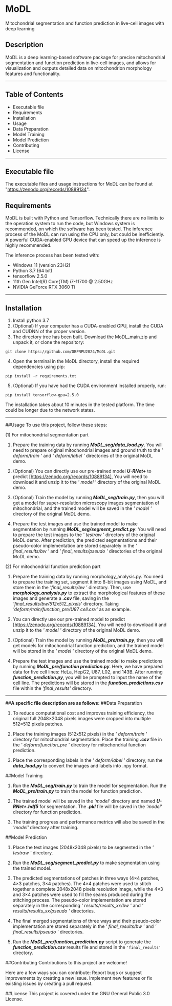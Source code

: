 # MoDL
Mitochondrial segmentation and function prediction in live-cell images with deep learning

## Description
MoDL is a deep learning-based software package for precise mitochondrial segmentation and function prediction in live-cell images, and allows for visualization and outputs detailed data on mitochondrion morphology features and functionality.

***

## Table of Contents
 * Executable file
 * Requirements
 * Installation
 * Usage
 * Data Preparation
 * Model Training
 * Model Prediction
* Contributing
 * License

***

## Executable file
The executable files and usage instructions for MoDL can be found at "https://zenodo.org/records/10889134". 

## Requirements

MoDL is built with Python and Tensorflow. Technically there are no limits to the operation system to run the code, but Windows system is recommended, on which the software has been tested. The inference process of the MoDL can run using the CPU only, but could be inefficiently. A powerful CUDA-enabled GPU device that can speed up the inference is highly recommended.

The inference process has been tested with:

 * Windows 11 (version 23H2)
 * Python 3.7 (64 bit)
 * tensorflow 2.5.0
 * 11th Gen Intel(R) Core(TM) i7-11700 @ 2.50GHz
 * NVIDIA GeForce RTX 3060 Ti

***

## Installation

1. Install python 3.7 
2. (Optional) If your computer has a CUDA-enabled GPU, install the CUDA and CUDNN of the proper version.
3. The directory tree has been built. Download the MoDL_main.zip and unpack it, or clone the repository: 
```
git clone https://github.com/OBPNPU2024/MoDL.git
```

4. Open the terminal in the MoDL directory, install the required dependencies using pip:

```
pip install -r requirements.txt
```

5. (Optional) If you have had the CUDA environment installed properly, run:

```
pip install tensorflow-gpu=2.5.0
```

The installation takes about 10 minutes in the tested platform. The time could be longer due to the network states.

*** 

##Usage
To use this project, follow these steps:

(1) For mitochondrial segmentation part

1. Prepare the training data by running ***MoDL_seg/data_load.py***. 
You will need to prepare original mitochondrial images and ground truth to the *' deform/train '* and *' deform/label '* directories of the original MoDL demo. 

2. (Optional) You can directly use our pre-trained model ***U-RNet+*** to predict [https://zenodo.org/records/10889134], You will need to download it and unzip it to the *' model '* directory of the original MoDL demo.

3. (Optional) Train the model by running ***MoDL_seg/train.py***, then you will get a model for super-resolution microscopy images segmentation of mitochondrial, and the trained model will be saved in the *' model '* directory of the original MoDL demo.

4. Prepare the test images and use the trained model to make segmentation by running ***MoDL_seg/segment_predict.py***. 
You will need to prepare the test images to the *' testraw '* directory of the original MoDL demo. After prediction, the predicted segmentations and their pseudo-color implementation are stored separately in the *' final_results/bw '* and *' final_results/pseudo '* directories of the original MoDL demo.

(2) For mitochondrial function prediction part

1. Prepare the training data by running morphology_analysis.py.
You need to prepare the training set, segment it into 8-bit images using MoDL, and store them in the  *'final_results/bw '* directory. Then, use ***morphology_analysis.py*** to extract the morphological features of these images and generate a ***.csv*** file, saving in the *'final_results/bw/512x512_pixels'* directory. Taking *'deform/train/function_pre/U87 cell.csv'* as an example.

2. You can directly use our pre-trained model to predict [https://zenodo.org/records/10889134], You will need to download it and unzip it to the *' model '* directory of the original MoDL demo.

3. (Optional) Train the model by running ***MoDL_pre/train.py***, then you will get models for mitochondrial function prediction, and the trained model will be stored in the *' model '* directory of the original MoDL demo.

4. Prepare the test images and use the trained model to make predictions by running ***MoDL_pre/function prediction.py***. Here, we have prepared data for five cell lines: HeLa, HepG2, U87, L02, and 143B. After running ***function_prediction.py***, you will be prompted to input the name of the cell line. The predictions will be stored in the ***function_predictions.csv*** file within the *'final_results'* directory. 

***
##**A specific file description are as follows:**
##Data Preparation
1. To reduce computational cost and improves training efficiency, the original full 2048×2048 pixels images were cropped into multiple 512×512 pixels patches.

2. Place the training images (512x512 pixels) in the *' deform/train '* directory for mitochondrial segmentation. Place the training ***.csv*** file in the *' deform/function_pre '* directory for mitochondrial function prediction. 

3. Place the corresponding labels in the *' deform/label '* directory, run the ***data_load.py*** to convert the images and labels into .npy format.


##Model Training
1. Run the ***MoDL_seg/train.py*** to train the model for segmentation. Run the ***MoDL_pre/train.py*** to train the model for function prediction.

2. The trained model will be saved in the *'model'* directory and named ***U-RNet+.hdf5*** for segmentation. The ***.pkl*** file will be saved in the *'model'* directory for function prediction.

3. The training progress and performance metrics will also be saved in the *'model'* directory after training.


##Model Prediction
1. Place the test images (2048x2048 pixels) to be segmented in the *' testraw '* directory.

2. Run the ***MoDL_seg/segment_predict.py*** to make segmentation using the trained model.

3. The predicted segmentations of patches in three ways (4×4 patches, 4×3 patches, 3×4 patches). The 4×4 patches were used to stitch together a complete 2048x2048 pixels resolution image, while the 4×3 and 3×4 patches were used to fill the seams produced during the stitching process. The pseudo-color implementation are stored separately in the corresponding *' results/results_xx/bw '* and *' results/results_xx/pseudo '* directories.

4. The final merged segmentations of three ways and their pseudo-color implementation are stored separately in the *' final_results/bw '* and *' final_results/pseudo '* directories.

5. Run the ***MoDL_pre/function_prediction.py*** script to generate the ***function_prediction.csv*** results file and stored in the `'final_results'` directory.

##Contributing
Contributions to this project are welcome! 

Here are a few ways you can contribute:
Report bugs or suggest improvements by creating a new issue.
Implement new features or fix existing issues by creating a pull request.


##License
This project is covered under the GNU General Public 3.0 License.

